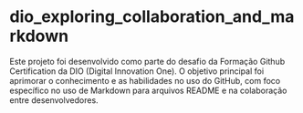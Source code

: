 # dio_exploring_collaboration_and_markdown
Este projeto foi desenvolvido como parte do desafio da Formação Github Certification da DIO (Digital Innovation One). O objetivo principal foi aprimorar o conhecimento e as habilidades no uso do GitHub, com foco específico no uso de Markdown para arquivos README e na colaboração entre desenvolvedores.
